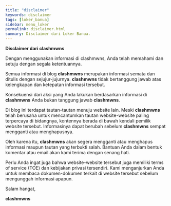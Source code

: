 ```yaml
---
title: "disclaimer"
keywords: disclaimer
tags: [loker_banua]
sidebar: menu_loker
permalink: disclaimer.html
summary: Disclaimer dari Loker Banua.
---
```


<p><b>Disclaimer dari clashmwns</b></p>
<p>Dengan menggunakan informasi di clashmwns, Anda telah memahami dan setuju dengan segala ketentuannya.</p>
<p>Semua informasi di blog <b>clashmwns</b> merupakan informasi semata dan ditulis dengan sejujur-jujurnya. <b>clashmwns</b> tidak bertanggung jawab atas kelengkapan dan ketepatan informasi tersebut.</p>
<p>Konsekuensi dari aksi yang Anda lakukan berdasarkan informasi di <b>clashmwns</b> Anda bukan tanggung jawab <b>clashmwns</b>.</p>
<p>Di blog ini terdapat tautan-tautan menuju website lain. Meski <b>clashmwns</b> telah berusaha untuk mencantumkan tautan website-website paling terpercaya di bidangnya, kontennya berada di bawah kendali pemilik website tersebut. Informasinya dapat berubah sebelum <b>clashmwns</b> sempat mengganti atau menghapusnya.</p>
<p>Oleh karena itu, <b>clashmwns</b> akan segera mengganti atau menghapus informasi maupun tautan yang terbukti salah. Bantuan Anda dalam bentuk komentar atau email akan kami terima dengan senang hati.</p>
<p>Perlu Anda ingat juga bahwa website-website tersebut juga memiliki terms of service (TOE) dan kebijakan privasi tersendiri. Kami menganjurkan Anda untuk membaca dokumen-dokumen terkait di website tersebut sebelum mengunggah informasi apapun.</p>
<p>Salam hangat,</p>
<p><b>clashmwns</b></p>
